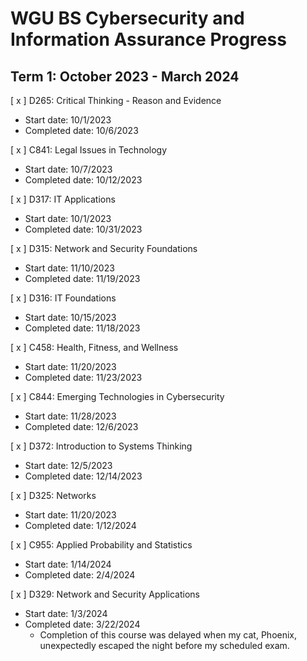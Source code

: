 # WGU BS Cybersecurity and Information Assurance Progress

## Term 1: October 2023 - March 2024

[ x ] D265: Critical Thinking - Reason and Evidence 
  - Start date: 10/1/2023
  - Completed date: 10/6/2023

[ x ] C841: Legal Issues in Technology
  - Start date: 10/7/2023
  - Completed date: 10/12/2023

[ x ] D317: IT Applications
  - Start date: 10/1/2023
  - Completed date: 10/31/2023

[ x ] D315: Network and Security Foundations
  - Start date: 11/10/2023
  - Completed date: 11/19/2023

[ x ] D316: IT Foundations 
  - Start date: 10/15/2023
  - Completed date: 11/18/2023

[ x ] C458: Health, Fitness, and Wellness
  - Start date: 11/20/2023
  - Completed date: 11/23/2023

[ x ] C844: Emerging Technologies in Cybersecurity
  - Start date: 11/28/2023
  - Completed date: 12/6/2023

[ x ] D372: Introduction to Systems Thinking
  - Start date: 12/5/2023
  - Completed date: 12/14/2023

[ x ] D325: Networks
  - Start date: 11/20/2023
  - Completed date: 1/12/2024

[ x ] C955: Applied Probability and Statistics
  - Start date: 1/14/2024
  - Completed date: 2/4/2024

[ x ] D329: Network and Security Applications
  - Start date: 1/3/2024
  - Completed date: 3/22/2024
    - Completion of this course was delayed when my cat, Phoenix, unexpectedly escaped the night before my scheduled exam.
